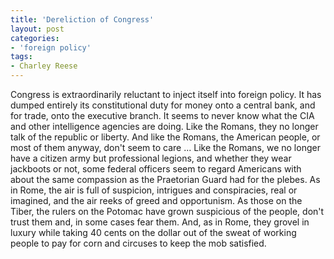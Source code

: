 ```yaml
---
title: 'Dereliction of Congress'
layout: post
categories:
- 'foreign policy'
tags:
- Charley Reese
---
```


Congress is extraordinarily reluctant to inject itself into foreign policy. It has dumped entirely its constitutional duty for money onto a central bank, and for trade, onto the executive branch. It seems to never know what the CIA and other intelligence agencies are doing. Like the Romans, they no longer talk of the republic or liberty. And like the Romans, the American people, or most of them anyway, don't seem to care ... Like the Romans, we no longer have a citizen army but professional legions, and whether they wear jackboots or not, some federal officers seem to regard Americans with about the same compassion as the Praetorian Guard had for the plebes. As in Rome, the air is full of suspicion, intrigues and conspiracies, real or imagined, and the air reeks of greed and opportunism. As those on the Tiber, the rulers on the Potomac have grown suspicious of the people, don't trust them and, in some cases fear them. And, as in Rome, they grovel in luxury while taking 40 cents on the dollar out of the sweat of working people to pay for corn and circuses to keep the mob satisfied.